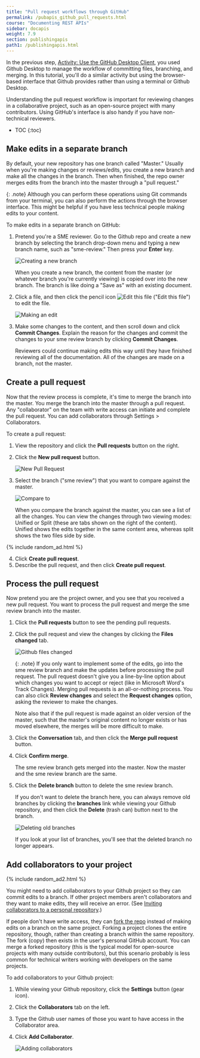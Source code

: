 ```yaml
---
title: "Pull request workflows through GitHub"
permalink: /pubapis_github_pull_requests.html
course: "Documenting REST APIs"
sidebar: docapis
weight: 7.9
section: publishingapis
path1: /publishingapis.html
---
```


In the previous step, [Activity: Use the GitHub Desktop Client](pubapis_github_desktop_client.html), you used Github Desktop to manage the workflow of committing files, branching, and merging. In this tutorial, you'll do a similar activity but using the browser-based interface that Github provides rather than using a terminal or Github Desktop.

Understanding the pull request workflow is important for reviewing changes in a collaborative project, such as an open-source project with many contributors. Using GitHub's interface is also handy if you have non-technical reviewers.

* TOC
{:toc}

## Make edits in a separate branch

By default, your new repository has one branch called "Master." Usually when you're making changes or reviews/edits, you create a new branch and make all the changes in the branch. Then when finished, the repo owner merges edits from the branch into the master through a "pull request."

{: .note}
Although you can perform these operations using Git commands from your terminal, you can also perform the actions through the browser interface. This might be helpful if you have less technical people making edits to your content.

To make edits in a separate branch on GitHub:

1. Pretend you're a SME reviewer. Go to the Github repo and create a new branch by selecting the branch drop-down menu and typing a new branch name, such as "sme-review." Then press your **Enter** key.

	<img src="images/github_sme_review.png" alt="Creating a new branch" />

	When you create a new branch, the content from the master (or whatever branch you're currently viewing) is copied over into the new branch. The branch is like doing a "Save as" with an existing document.

2. Click a file, and then click the pencil icon <img src="images/github-pencil-icon.png" alt="Edit this file" style="vertical-align: bottom"/> ("Edit this file") to edit the file.

	<img src="images/github_making_branch_edits.png" alt="Making an edit" />

3. Make some changes to the content, and then scroll down and click **Commit Changes**. Explain the reason for the changes and commit the changes to your sme review branch by clicking **Commit Changes**.

	Reviewers could continue making edits this way until they have finished reviewing all of the documentation. All of the changes are made on a branch, not the master.

## Create a pull request

Now that the review process is complete, it's time to merge the branch into the master. You merge the branch into the master through a pull request. Any "collaborator" on the team with write access can initiate and complete the pull request. You can add collaborators through Settings > Collaborators.

To create a pull request:

1. View the repository and click the **Pull requests** button on the right.
2. Click the **New pull request** button.

	<img src="images/github_new_pull_request.png" alt="New Pull Request" />

3. Select the branch ("sme review") that you want to compare against the master.

	<img src="images/github_compare_to.png" alt="Compare to" />

	When you compare the branch against the master, you can see a list of all the changes. You can view the changes through two viewing modes: Unified or Split (these are tabs shown on the right of the content). Unified shows the edits together in the same content area, whereas split shows the two files side by side.

  {% include random_ad.html %}

4. Click **Create pull request**.
5. Describe the pull request, and then click **Create pull request**.

## Process the pull request

Now pretend you are the project owner, and you see that you received a new pull request. You want to process the pull request and merge the sme review branch into the master.

1. Click the **Pull requests** button to see the pending pull requests.
2. Click the pull request and view the changes by clicking the **Files changed** tab.

	 <img src="images/github_files_changed.png" alt="Github files changed" />

	{: .note}
  If you only want to implement some of the edits, go into the sme review branch and make the updates before processing the pull request. The pull request doesn't give you a line-by-line option about which changes you want to accept or reject (like in Microsoft Word's Track Changes). Merging pull requests is an all-or-nothing process. You can also click **Review changes** and select the **Request changes** option, asking the reviewer to make the changes.

	Note also that if the pull request is made against an older version of the master, such that the master's original content no longer exists or has moved elsewhere, the merges will be more difficult to make.

3. Click the **Conversation** tab, and then click the **Merge pull request** button.
4. Click **Confirm merge**.

	The sme review branch gets merged into the master. Now the master and the sme review branch are the same.

5. Click the **Delete branch** button to delete the sme review branch.

	If you don't want to delete the branch here, you can always remove old branches by clicking the **branches** link while viewing your Github repository, and then click the **Delete** (trash can) button next to the branch.

	<img src="images/github_delete_this_branch.png" alt="Deleting old branches" />

	If you look at your list of branches, you'll see that the deleted branch no longer appears.

## Add collaborators to your project

{% include random_ad2.html %}

You might need to add collaborators to your Github project so they can commit edits to a branch. If other project members aren't collaborators and they want to make edits, they will receive an error. (See [Inviting collaborators to a personal repository](https://help.github.com/articles/inviting-collaborators-to-a-personal-repository/).)

If people don't have write access, they can [fork the repo](https://help.github.com/articles/fork-a-repo/) instead of making edits on a branch on the same project. Forking a project clones the entire repository, though, rather than creating a branch within the same repository. The fork (copy) then exists in the user's personal GitHub account. You can merge a forked repository (this is the typical model for open-source projects with many outside contributors), but this scenario probably is less common for technical writers working with developers on the same projects.

To add collaborators to your Github project:

1. While viewing your Github repository, click the **Settings** button (gear icon).
2. Click the **Collaborators** tab on the left.
3. Type the Github user names of those you want to have access in the Collaborator area.
4. Click **Add Collaborator**.

	<img src="images/github_add_collaborators.png" alt="Adding collaborators" />
